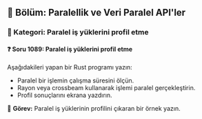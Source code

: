 ## 📘 Bölüm: Paralellik ve Veri Paralel API'ler  
### 🔹 Kategori: Paralel iş yüklerini profil etme  
#### ❓ Soru 1089: Paralel iş yüklerini profil etme

Aşağıdakileri yapan bir Rust programı yazın:

- Paralel bir işlemin çalışma süresini ölçün.
- Rayon veya crossbeam kullanarak işlemi paralel gerçekleştirin.
- Profil sonuçlarını ekrana yazdırın.

🔧 **Görev:** Paralel iş yüklerinin profilini çıkaran bir örnek yazın.
